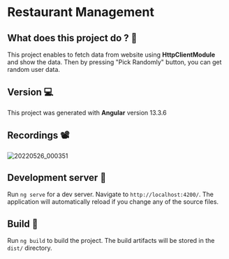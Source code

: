 # Restaurant Management

## What does this project do ? :raised_eyebrow: 

This project enables to fetch data from website using **HttpClientModule** and show the data. Then by pressing "Pick Randomly" button, you can get random user data.

## Version :computer:

This project was generated with **Angular** version 13.3.6

## Recordings :film_projector:

![20220526_000351](https://user-images.githubusercontent.com/81719028/170367037-831ba95b-4c3b-43e6-831b-ad4c24f5627b.gif)


## Development server :file_folder:

Run `ng serve` for a dev server. Navigate to `http://localhost:4200/`. The application will automatically reload if you change any of the source files.

## Build :rocket:

Run `ng build` to build the project. The build artifacts will be stored in the `dist/` directory.
